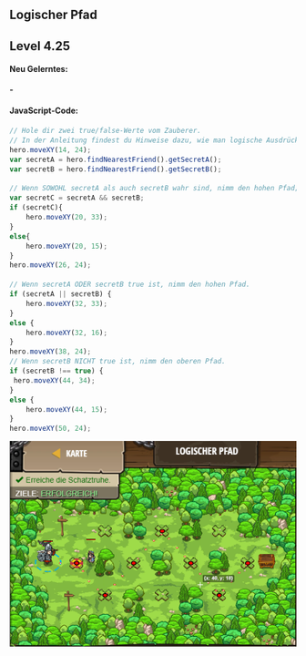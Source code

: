 ## **Logischer Pfad**
## Level 4.25

#### Neu Gelerntes:
<b>-</b>

[comment]: <> (Was wurde gelernt und wie funktioniert die Technik?)

#### JavaScript-Code:
```js
// Hole dir zwei true/false-Werte vom Zauberer.
// In der Anleitung findest du Hinweise dazu, wie man logische Ausdrücke schreibt.
hero.moveXY(14, 24);
var secretA = hero.findNearestFriend().getSecretA();
var secretB = hero.findNearestFriend().getSecretB();

// Wenn SOWOHL secretA als auch secretB wahr sind, nimm den hohen Pfad; ansonsten nimm den tiefen Pfad.
var secretC = secretA && secretB;
if (secretC){
    hero.moveXY(20, 33);
}
else{
    hero.moveXY(20, 15);
}
hero.moveXY(26, 24);

// Wenn secretA ODER secretB true ist, nimm den hohen Pfad.
if (secretA || secretB) {
    hero.moveXY(32, 33);
}
else {
    hero.moveXY(32, 16);
}
hero.moveXY(38, 24);
// Wenn secretB NICHT true ist, nimm den oberen Pfad.
if (secretB !== true) {
 hero.moveXY(44, 34);   
}
else {
    hero.moveXY(44, 15);
}
hero.moveXY(50, 24);
```
![image](lvl4_25.png)
